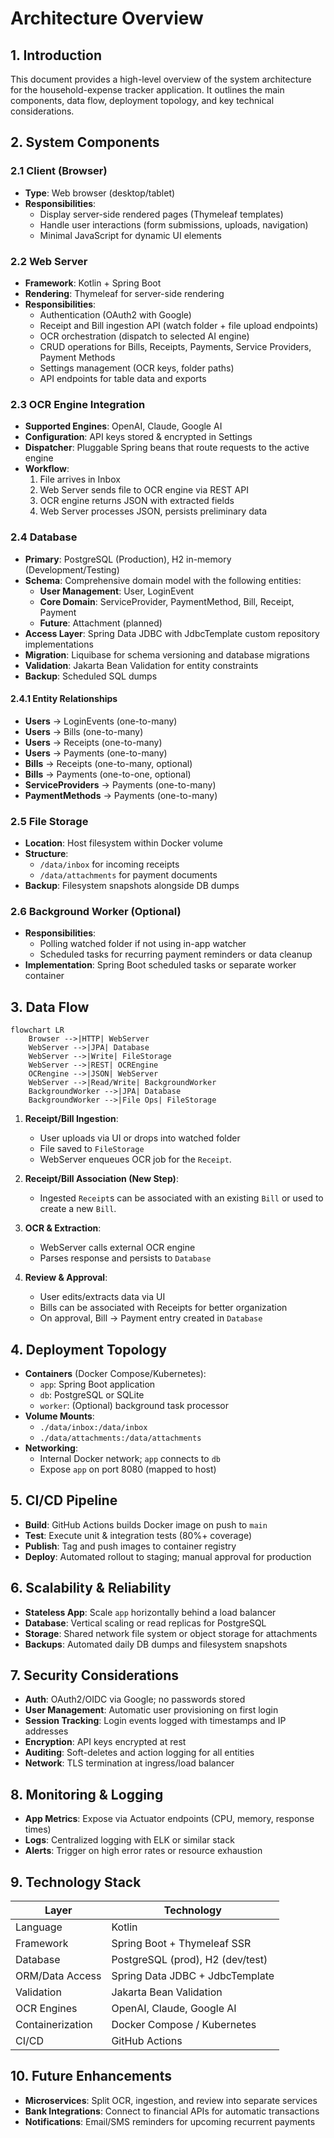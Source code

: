# Architecture Overview

## 1. Introduction
This document provides a high-level overview of the system architecture for the household-expense tracker application. It outlines the main components, data flow, deployment topology, and key technical considerations.

## 2. System Components

### 2.1 Client (Browser)
- **Type**: Web browser (desktop/tablet)
- **Responsibilities**:
    - Display server-side rendered pages (Thymeleaf templates)
    - Handle user interactions (form submissions, uploads, navigation)
    - Minimal JavaScript for dynamic UI elements

### 2.2 Web Server
- **Framework**: Kotlin + Spring Boot
- **Rendering**: Thymeleaf for server-side rendering
- **Responsibilities**:
    - Authentication (OAuth2 with Google)
    - Receipt and Bill ingestion API (watch folder + file upload endpoints)
    - OCR orchestration (dispatch to selected AI engine)
    - CRUD operations for Bills, Receipts, Payments, Service Providers, Payment Methods
    - Settings management (OCR keys, folder paths)
    - API endpoints for table data and exports

### 2.3 OCR Engine Integration
- **Supported Engines**: OpenAI, Claude, Google AI
- **Configuration**: API keys stored & encrypted in Settings
- **Dispatcher**: Pluggable Spring beans that route requests to the active engine
- **Workflow**:
    1. File arrives in Inbox
    2. Web Server sends file to OCR engine via REST API
    3. OCR engine returns JSON with extracted fields
    4. Web Server processes JSON, persists preliminary data

### 2.4 Database
- **Primary**: PostgreSQL (Production), H2 in-memory (Development/Testing)
- **Schema**: Comprehensive domain model with the following entities:
  - **User Management**: User, LoginEvent
  - **Core Domain**: ServiceProvider, PaymentMethod, Bill, Receipt, Payment
  - **Future**: Attachment (planned)
- **Access Layer**: Spring Data JDBC with JdbcTemplate custom repository implementations
- **Migration**: Liquibase for schema versioning and database migrations
- **Validation**: Jakarta Bean Validation for entity constraints
- **Backup**: Scheduled SQL dumps

#### 2.4.1 Entity Relationships
- **Users** → LoginEvents (one-to-many)
- **Users** → Bills (one-to-many) 
- **Users** → Receipts (one-to-many)
- **Users** → Payments (one-to-many)
- **Bills** → Receipts (one-to-many, optional)
- **Bills** → Payments (one-to-one, optional)
- **ServiceProviders** → Payments (one-to-many)
- **PaymentMethods** → Payments (one-to-many)

### 2.5 File Storage
- **Location**: Host filesystem within Docker volume
- **Structure**:
    - `/data/inbox` for incoming receipts
    - `/data/attachments` for payment documents
- **Backup**: Filesystem snapshots alongside DB dumps

### 2.6 Background Worker (Optional)
- **Responsibilities**:
    - Polling watched folder if not using in-app watcher
    - Scheduled tasks for recurring payment reminders or data cleanup
- **Implementation**: Spring Boot scheduled tasks or separate worker container

## 3. Data Flow

```mermaid
flowchart LR
    Browser -->|HTTP| WebServer
    WebServer -->|JPA| Database
    WebServer -->|Write| FileStorage
    WebServer -->|REST| OCREngine
    OCRengine -->|JSON| WebServer
    WebServer -->|Read/Write| BackgroundWorker
    BackgroundWorker -->|JPA| Database
    BackgroundWorker -->|File Ops| FileStorage
```

1. **Receipt/Bill Ingestion**:
    - User uploads via UI or drops into watched folder
    - File saved to `FileStorage`
    - WebServer enqueues OCR job for the `Receipt`.

2. **Receipt/Bill Association (New Step)**:
    - Ingested `Receipt`s can be associated with an existing `Bill` or used to create a new `Bill`.

2. **OCR & Extraction**:
    - WebServer calls external OCR engine
    - Parses response and persists to `Database`

3. **Review & Approval**:
    - User edits/extracts data via UI
    - Bills can be associated with Receipts for better organization
    - On approval, Bill → Payment entry created in `Database`

## 4. Deployment Topology

- **Containers** (Docker Compose/Kubernetes):
    - `app`: Spring Boot application
    - `db`: PostgreSQL or SQLite
    - `worker`: (Optional) background task processor
- **Volume Mounts**:
    - `./data/inbox:/data/inbox`
    - `./data/attachments:/data/attachments`
- **Networking**:
    - Internal Docker network; `app` connects to `db`
    - Expose `app` on port 8080 (mapped to host)

## 5. CI/CD Pipeline
- **Build**: GitHub Actions builds Docker image on push to `main`
- **Test**: Execute unit & integration tests (80%+ coverage)
- **Publish**: Tag and push images to container registry
- **Deploy**: Automated rollout to staging; manual approval for production

## 6. Scalability & Reliability
- **Stateless App**: Scale `app` horizontally behind a load balancer
- **Database**: Vertical scaling or read replicas for PostgreSQL
- **Storage**: Shared network file system or object storage for attachments
- **Backups**: Automated daily DB dumps and filesystem snapshots

## 7. Security Considerations
- **Auth**: OAuth2/OIDC via Google; no passwords stored
- **User Management**: Automatic user provisioning on first login
- **Session Tracking**: Login events logged with timestamps and IP addresses
- **Encryption**: API keys encrypted at rest
- **Auditing**: Soft-deletes and action logging for all entities
- **Network**: TLS termination at ingress/load balancer

## 8. Monitoring & Logging
- **App Metrics**: Expose via Actuator endpoints (CPU, memory, response times)
- **Logs**: Centralized logging with ELK or similar stack
- **Alerts**: Trigger on high error rates or resource exhaustion

## 9. Technology Stack
| Layer             | Technology                         |
|-------------------|------------------------------------|
| Language          | Kotlin                             |
| Framework         | Spring Boot + Thymeleaf SSR        |
| Database          | PostgreSQL (prod), H2 (dev/test)   |
| ORM/Data Access   | Spring Data JDBC + JdbcTemplate    |
| Validation        | Jakarta Bean Validation            |
| OCR Engines       | OpenAI, Claude, Google AI          |
| Containerization  | Docker Compose / Kubernetes        |
| CI/CD             | GitHub Actions                     |

## 10. Future Enhancements
- **Microservices**: Split OCR, ingestion, and review into separate services
- **Bank Integrations**: Connect to financial APIs for automatic transactions
- **Notifications**: Email/SMS reminders for upcoming recurrent payments
